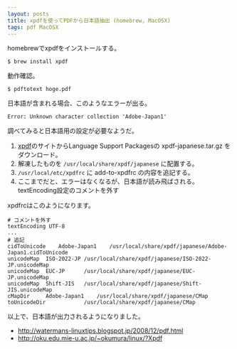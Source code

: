 ```yaml
---
layout: posts
title: xpdfを使ってPDFから日本語抽出 (homebrew, MacOSX) 
tags: pdf MacOSX
---
```


homebrewでxpdfをインストールする。

    $ brew install xpdf

動作確認。

    $ pdftotext hoge.pdf

日本語が含まれる場合、このようなエラーが出る。

    Error: Unknown character collection 'Adobe-Japan1'

調べてみると日本語用の設定が必要なようだ。

1. [xpdf](http://www.foolabs.com/xpdf/download.html)のサイトからLanguage Support Packagesの xpdf-japanese.tar.gz をダウンロード。
2. 解凍したものを ```/usr/local/share/xpdf/japanese``` に配置する。
3. ```/usr/local/etc/xpdfrc``` に add-to-xpdfrc の内容を追記する。
4. ここまでだと、エラーはなくなるが、日本語が読み飛ばされる。textEncoding設定のコメントを外す

xpdfrcはこのようになります。

    # コメントを外す
    textEncoding UTF-8
    ...
    # 追記
    cidToUnicode    Adobe-Japan1    /usr/local/share/xpdf/japanese/Adobe-Japan1.cidToUnicode
    unicodeMap  ISO-2022-JP /usr/local/share/xpdf/japanese/ISO-2022-JP.unicodeMap
    unicodeMap  EUC-JP      /usr/local/share/xpdf/japanese/EUC-JP.unicodeMap
    unicodeMap  Shift-JIS   /usr/local/share/xpdf/japanese/Shift-JIS.unicodeMap
    cMapDir     Adobe-Japan1    /usr/local/share/xpdf/japanese/CMap
    toUnicodeDir            /usr/local/share/xpdf/japanese/CMap


以上で、日本語が出力されるようになりました。

- <http://watermans-linuxtips.blogspot.jp/2008/12/pdf.html>
- <http://oku.edu.mie-u.ac.jp/~okumura/linux/?Xpdf>

